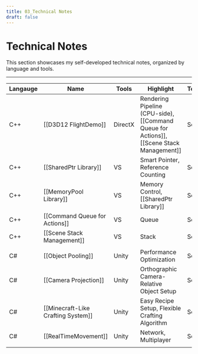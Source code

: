 ```yaml
---
title: 03_Technical Notes
draft: false
---
```


# **Technical Notes**

This section showcases my self-developed technical notes, organized by language and tools.

---

| **Langauge** | **Name**                                                                        | **Tools** | **Highlight**                                                                            | **Team** | **Year** |
| ------------ | ------------------------------------------------------------------------------- | --------- | ---------------------------------------------------------------------------------------- | -------- | -------- |
| C++          | [[D3D12 FlightDemo]]                                                            | DirectX   | Rendering Pipeline (CPU-side), [[Command Queue for Actions]], [[Scene Stack Management]] | Solo     | 2024     |
| C++          | [[SharedPtr Library]]                                                           | VS        | Smart Pointer, Reference Counting                                                        | Solo     | 2024     |
| C++          | [[MemoryPool Library]]                                                          | VS        | Memory Control, [[SharedPtr Library]]                                                    | Solo     | 2024     |
| C++          | [[Command Queue for Actions]]                                                   | VS        | Queue                                                                                    | Solo     | 2024     |
| C++          | [[Scene Stack Management]]                                                      | VS        | Stack                                                                                    | Solo     | 2024     |
|              |                                                                                 |           |                                                                                          |          |          |
| C#           | [[Object Pooling]]                                                              | Unity     | Performance Optimization                                                                 | Solo     | 2023     |
| C#           | [[Camera Projection]]                                                           | Unity     | Orthographic Camera-Relative Object Setup                                                | Solo     | 2023     |
| C#           | [[Minecraft-Like Crafting System]]                                              | Unity     | Easy Recipe Setup, Flexible Crafting Algorithm                                           | Solo     | 2023     |
| C#           | [[RealTimeMovement]]                                                            | Unity     | Network, Multiplayer                                                                     | Solo     | 2023     |
|              |                                                                                 |           |                                                                                          |          |          |
